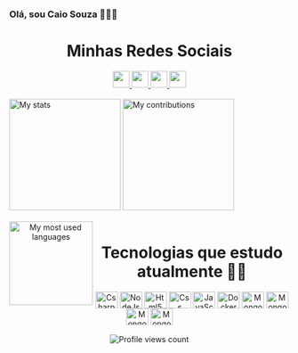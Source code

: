 ### Olá, sou Caio Souza 👋🐱‍👤

<div align="center">
  <h1 align="center">Minhas Redes Sociais</h1>
  <a href="mailto: caiousouza@gmail.com">
      <img width="30" src="https://icongr.am/simple/gmail.svg?size=30&color=ffffff&colored=false">
  </a>
  <a href="https://www.linkedin.com/in/caio-souza-queiroz-020691163/">
      <img width="30" src="https://icongr.am/devicon/linkedin-plain.svg?size=30&color=ffffff">
  </a>
  <a href="https://github.com/caiousouza">
      <img width="30" src="https://icongr.am/simple/github.svg?size=100&color=ffffff&colored=false">
  </a>
  <a href="https://www.instagram.com/kayn_dsi/">
      <img width="30" src="https://icongr.am/simple/instagram.svg?size=100&color=ffffff&colored=false">
  </a>
</div>
</br>
<div>
  <img height="200px" src="https://github-readme-stats.vercel.app/api?username=caiousouza&show_icons=true&theme=graywhite" alt="My stats" />
  <img height="200px" src="https://github-readme-streak-stats.herokuapp.com?user=caiousouza&theme=graywhite" alt="My contributions" />
</div>

<div  align="center"> 
  <div style="display: inline_block"><br>
    <img align="left" height="150px" src="https://github-readme-stats-git-masterrstaa-rickstaa.vercel.app/api/top-langs/?username=caiousouza&show_icons=true&langs_count=10&layout=compact&theme=graywhite&count_private=true&hide=shaderlab,rpc,glsl,hlsl,cmake,asp" alt="My most used languages">
    <h1 align="center">Tecnologias que estudo atualmente 🐱‍💻 </h1>
  <img align="center" height="30" width="40" alt="Csharp" src="https://icongr.am/devicon/csharp-line.svg?size=100&color=ffffff">
  <img align="center" height="30" width="40" alt="NodeJs" src="https://icongr.am/devicon/nodejs-plain.svg?size=100&color=ffffff">
  <img align="center" height="30" width="40" alt="Html5" src="https://icongr.am/devicon/html5-plain-wordmark.svg?size=100&color=ffffff">
  <img align="center" height="30" width="40" alt="Css" src="https://icongr.am/devicon/css3-plain-wordmark.svg?size=100&color=ffffff">
  <img align="center" height="30" width="40" alt="JavaScript" src="https://icongr.am/devicon/javascript-plain.svg?size=100&color=ffffff">
  <img align="center" height="30" width="40" alt="Docker" src="https://icongr.am/devicon/docker-plain-wordmark.svg?size=100&color=ffffff">
  <img align="center" height="30" width="40" alt="MongoDB" src="https://icongr.am/devicon/mongodb-plain.svg?size=100&color=ffffff">
  <img align="center" height="30" width="40" alt="MongoDB" src="https://icongr.am/devicon/mysql-plain.svg?size=100&color=ffffff">
  <img align="center" height="30" width="40" alt="MongoDB" src="https://icongr.am/devicon/git-plain.svg?size=100&color=ffffff">
  <img align="center" height="30" width="40" alt="MongoDB" src="https://icongr.am/simple/linux.svg?size=100&color=ffffff&colored=false">
</div>

<br>
  
<div align="center">
    <img src="https://komarev.com/ghpvc/?username=caiousouza&&style=flat-square" alt="Profile views count"/>
</div>
